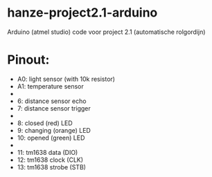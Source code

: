 # hanze-project2.1-arduino
Arduino (atmel studio) code voor project 2.1 (automatische rolgordijn)

# Pinout:
 * A0: light sensor (with 10k resistor)
 * A1: temperature sensor
 *
 * 6:  distance sensor echo
 * 7:  distance sensor trigger
 *
 * 8:  closed (red) LED
 * 9:  changing (orange) LED
 * 10: opened (green) LED
 *
 * 11: tm1638 data (DIO)
 * 12: tm1638 clock (CLK)
 * 13: tm1638 strobe (STB)
